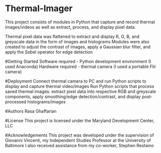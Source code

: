 # Thermal-Imager
This project consists of modules in Python that capture and record thermal images/videos
as well as extract, process, and display pixel data.

Thermal pixel data was flattened to extract and display R, G, B, and greyscale data in the form of images and histograms
Modules were also created to adjust the contrast of images, apply a Gaussian blur filter, and apply the Sobel operator for edge detection

#Getting Started
Software required - Python development environment (I used Anaconda)
Hardware required - thermal camera (I used a portable Flir camera) 

#Deployment
Connect thermal camera to PC and run Python scripts to display and capture thermal video/images 
Run Python scripts that process saved thermal images: extract pixel data into respective RGB and greyscale components, 
apply smoothing/edge detection/contrast, and display post-processed histograms/images

#Authors
Rasa Ghaffarian

#License 
This project is licensed under the Maryland Development Center, LLC

#Acknowledgements
This project was developed under the supervision of Giovanni Vincenti, 
my Independent Studies Professor at the University of Baltimore
I also received assistance from my co-worker, Stephen Restaino
